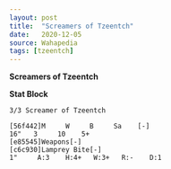 ```yaml
---
layout: post
title:  "Screamers of Tzeentch"
date:   2020-12-05
source: Wahapedia
tags: [tzeentch]
---
```


**Screamers of Tzeentch**

**Stat Block**
```
3/3 Screamer of Tzeentch
```

```
[56f442]M     W     B     Sa    [-]
16"   3     10    5+    
[e85545]Weapons[-]
[c6c930]Lamprey Bite[-]
1"     A:3    H:4+   W:3+   R:-    D:1   
```


